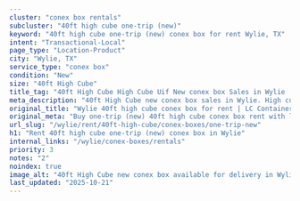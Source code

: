 ```yaml
---
cluster: "conex box rentals"
subcluster: "40ft high cube one-trip (new)"
keyword: "40ft high cube one-trip (new) conex box for rent Wylie, TX"
intent: "Transactional-Local"
page_type: "Location-Product"
city: "Wylie, TX"
service_type: "conex box"
condition: "New"
size: "40ft High Cube"
title_tag: "40ft High Cube High Cube Uif New conex box Sales in Wylie | LC Container"
meta_description: "40ft High Cube new conex box sales in Wylie. High cube containers with extra height. Fast delivery, competitive pricing. Serving conex boxes area. Quote ID: SNU. Call (214) 524-4168 for your free quote today."
original_title: "Wylie 40ft high cube conex box for rent | LC Container"
original_meta: "Buy one-trip (new) 40ft high cube conex box rent with local delivery in Wylie, TX. LC Container — local Since 2003. Request a fast quote today."
url_slug: "/wylie/rent/40ft-high-cube/conex-boxes/one-trip-new"
h1: "Rent 40ft high cube one-trip (new) conex box in Wylie"
internal_links: "/wylie/conex-boxes/rentals"
priority: 3
notes: "2"
noindex: true
image_alt: "40ft High Cube new conex box available for delivery in Wylie"
last_updated: "2025-10-21"
---
```


<!-- TODO: Add unique city/inventory copy, images, and internal links here. -->

